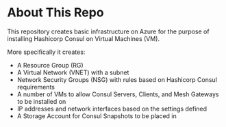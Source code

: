# About This Repo
This repository creates basic infrastructure on Azure for the purpose of installing Hashicorp Consul on Virtual Machines (VM).

More specifically it creates:
- A Resource Group (RG)
- A Virtual Network (VNET) with a subnet
- Network Security Groups (NSG) with rules based on Hashicorp Consul requirements
- A number of VMs to allow Consul Servers, Clients, and Mesh Gateways to be installed on
- IP addresses and network interfaces based on the settings defined
- A Storage Account for Consul Snapshots to be placed in


